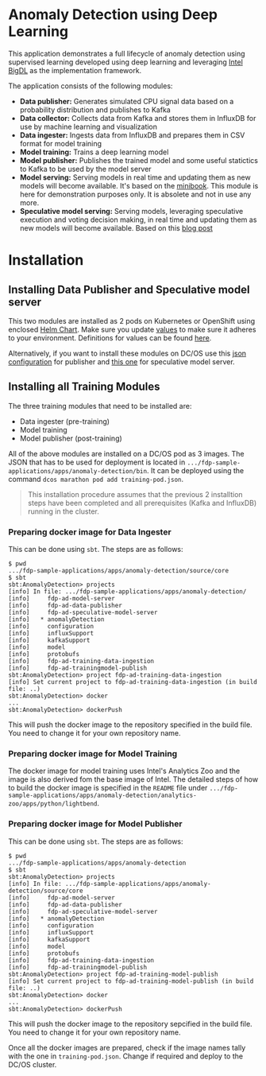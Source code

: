 # Anomaly Detection using Deep Learning

This application demonstrates a full lifecycle of anomaly detection using supervised learning developed using deep learning and leveraging [Intel BigDL](https://software.intel.com/en-us/articles/bigdl-distributed-deep-learning-on-apache-spark) as the implementation framework.

The application consists of the following modules:

* **Data publisher:** Generates simulated CPU signal data based on a probability distribution and publishes to Kafka
* **Data collector:** Collects data from Kafka and stores them in InfluxDB for use by machine learning and visualization
* **Data ingester:** Ingests data from InfluxDB and prepares them in CSV format for model training
* **Model training:** Trains a deep learning model
* **Model publisher:** Publishes the trained model and some useful statictics to Kafka to be used by the model server
* **Model serving:** Serving models in real time and updating them as new models will become available. It's based on the
[minibook](https://www.lightbend.com/blog/serving-machine-learning-models-free-oreilly-ebook-from-lightbend). This module is here for demonstration purposes only. It is absolete and not in use any more.
* **Speculative model serving:** Serving models, leveraging speculative execution and voting decision making,
in real time and updating them as new models will become available. Based on this [blog post](https://developer.lightbend.com/blog/2018-05-24-speculative-model-serving/index.html)


# Installation

## Installing Data Publisher and Speculative model server

This two modules are installed as 2 pods on Kubernetes or OpenShift using enclosed [Helm Chart](/apps/anomaly-detection/adchart).
Make sure you update [values](/apps/anomaly-detection/adchart/values.yaml) to make sure
it adheres to your environment. Definitions for values can be found [here](/apps/anomaly-detection/adchart/values-metadata.yaml).

Alternatively, if you want to install these modules on DC/OS use this [json configuration](/apps/anomaly-detection/source/core/adpublisher/src/main/resources/adpublisher.json)
for publisher and  [this one](/apps/anomaly-detection/source/core/adspeculativemodelserver/src/main/resources/adspeculativemodelserver.json) for speculative model server.

## Installing all Training Modules

The three training modules that need to be installed are:

* Data ingester (pre-training)
* Model training
* Model publisher (post-training)

All of the above modules are installed on a DC/OS pod as 3 images. The JSON that has to be used for deployment is located in `.../fdp-sample-applications/apps/anomaly-detection/bin`. It can be deployed using the command `dcos marathon pod add training-pod.json`.

> This installation procedure assumes that the previous 2 installtion steps have been completed and all prerequisites (Kafka and InfluxDB) running in the cluster.

### Preparing docker image for Data Ingester

This can be done using `sbt`. The steps are as follows:

```
$ pwd
.../fdp-sample-applications/apps/anomaly-detection/source/core
$ sbt
sbt:AnomalyDetection> projects
[info] In file: .../fdp-sample-applications/apps/anomaly-detection/
[info] 	   fdp-ad-model-server
[info] 	   fdp-ad-data-publisher
[info] 	   fdp-ad-speculative-model-server
[info] 	 * anomalyDetection
[info] 	   configuration
[info] 	   influxSupport
[info] 	   kafkaSupport
[info] 	   model
[info] 	   protobufs
[info] 	   fdp-ad-training-data-ingestion
[info] 	   fdp-ad-trainingmodel-publish
sbt:AnomalyDetection> project fdp-ad-training-data-ingestion
[info] Set current project to fdp-ad-training-data-ingestion (in build file: ..)
sbt:AnomalyDetection> docker
...
sbt:AnomalyDetection> dockerPush

```

This will push the docker image to the repository specified in the build file. You need to change it for your own repository name.

### Preparing docker image for Model Training

The docker image for model training uses Intel's Analytics Zoo and the image is also derived fom the base image of Intel. The detailed steps of how to build the docker image is specified in the `README` file under `.../fdp-sample-applications/apps/anomaly-detection/analytics-zoo/apps/python/lightbend`.


### Preparing docker image for Model Publisher

This can be done using `sbt`. The steps are as follows:

```
$ pwd
.../fdp-sample-applications/apps/anomaly-detection
$ sbt
sbt:AnomalyDetection> projects
[info] In file: .../fdp-sample-applications/apps/anomaly-detection/source/core
[info] 	   fdp-ad-model-server
[info] 	   fdp-ad-data-publisher
[info] 	   fdp-ad-speculative-model-server
[info] 	 * anomalyDetection
[info] 	   configuration
[info] 	   influxSupport
[info] 	   kafkaSupport
[info] 	   model
[info] 	   protobufs
[info] 	   fdp-ad-training-data-ingestion
[info] 	   fdp-ad-trainingmodel-publish
sbt:AnomalyDetection> project fdp-ad-training-model-publish
[info] Set current project to fdp-ad-training-model-publish (in build file: ..)
sbt:AnomalyDetection> docker
...
sbt:AnomalyDetection> dockerPush

```

This will push the docker image to the repository sepcified in the build file. You need to change it for your own repository name.

Once all the docker images are prepared, check if the image names tally with the one in `training-pod.json`. Change if required and deploy to the DC/OS cluster.



